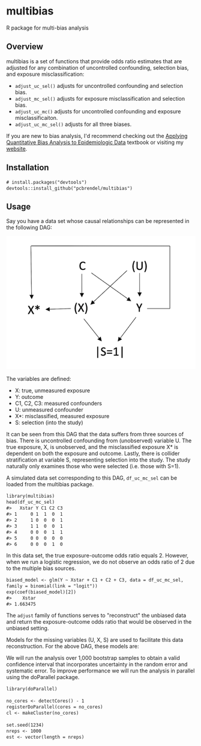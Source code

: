 # multibias
R package for multi-bias analysis

## Overview

multibias is a set of functions that provide odds ratio estimates that are adjusted for any combination of uncontrolled confounding, selection bias, and exposure misclassification:

  - `adjust_uc_sel()` adjusts for uncontrolled confounding and selection bias.
  - `adjust_mc_sel()` adjusts for exposure misclassification and selection bias.
  - `adjust_uc_mc()` adjusts for uncontrolled confounding and exposure misclassificaiton.
  - `adjust_uc_mc_sel()` adjusts for all three biases.
 
 If you are new to bias analysis, I'd recommend checking out the [Applying Quantitative Bias Analysis to Epidemiologic Data](https://www.springer.com/us/book/9780387879604) textbook or visiting my [website](https://pcbrendel.github.io/).

## Installation

```{r, eval = FALSE}
# install.packages("devtools")
devtools::install_github("pcbrendel/multibias")
```

## Usage

Say you have a data set whose causal relationships can be represented in the following DAG:

![uc_mc_sel_DAG](DAGs/uc_mc_sel_DAG.png)

The variables are defined:
 - X: true, unmeasured exposure
 - Y: outcome
 - C1, C2, C3: measured confounders
 - U: unmeasured confounder
 - X*: misclassified, measured exposure
 - S: selection (into the study)

It can be seen from this DAG that the data suffers from three sources of bias. There is uncontrolled confounding from (unobserved) variable U. The true exposure, X, is unobserved, and the misclassified exposure X* is dependent on both the exposure and outcome. Lastly, there is collider stratification at variable S, representing selection into the study. The study naturally only examines those who were selected (i.e. those with S=1).

A simulated data set corresponding to this DAG, `df_uc_mc_sel` can be loaded from the multibias package. 

```{r, eval = TRUE}
library(multibias)
head(df_uc_mc_sel)
#>   Xstar Y C1 C2 C3
#> 1     0 1  1  0  1
#> 2     1 0  0  0  1
#> 3     1 1  0  0  1
#> 4     0 0  0  1  1
#> 5     0 0  0  0  0
#> 6     0 0  0  1  0
```

In this data set, the true exposure-outcome odds ratio equals 2. However, when we run a logistic regression, we do not observe an odds ratio of 2 due to the multiple bias sources.

```{r, eval = TRUE}
biased_model <- glm(Y ~ Xstar + C1 + C2 + C3, data = df_uc_mc_sel, family = binomial(link = "logit"))
exp(coef(biased_model)[2])
#>    Xstar
#> 1.663475
```

The `adjust` family of functions serves to "reconstruct" the unbiased data and return the exposure-outcome odds ratio that would be observed in the unbiased setting.

Models for the missing variables (U, X, S) are used to facilitate this data reconstruction. For the above DAG, these models are:


We will run the analysis over 1,000 bootstrap samples to obtain a valid confidence interval that incorporates uncertainty in the random error and systematic error. To improve performance we will run the analysis in parallel using the doParallel package. 

```{r, eval = TRUE}
library(doParallel)

no_cores <- detectCores() - 1
registerDoParallel(cores = no_cores)
cl <- makeCluster(no_cores)

set.seed(1234)
nreps <- 1000
est <- vector(length = nreps)
```


